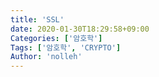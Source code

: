 ```yaml
---
title: 'SSL'
date: 2020-01-30T18:29:58+09:00
Categories: ['암호학']
Tags: ['암호학', 'CRYPTO']
Author: 'nolleh'
---
```

